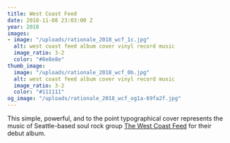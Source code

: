 ```yaml
---
title: West Coast Feed
date: 2018-11-08 23:03:00 Z
year: 2018
images:
- image: "/uploads/rationale_2018_wcf_1c.jpg"
  alt: west coast feed album cover vinyl record music
  image_ratio: 3-2
  color: "#8e8e8e"
thumb_image:
  image: "/uploads/rationale_2018_wcf_0b.jpg"
  alt: west coast feed album cover vinyl record music
  image_ratio: 3-2
  color: "#111111"
og_image: "/uploads/rationale_2018_wcf_og1a-69fa2f.jpg"
---
```


This simple, powerful, and to the point typographical cover represents the music of Seattle-based soul rock group [The West Coast Feed](http://www.thewestcoastfeed.com/) for their debut album.